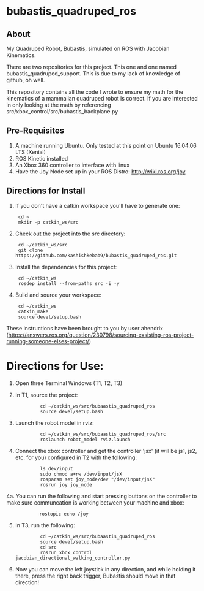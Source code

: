 # bubastis_quadruped_ros
## About

My Quadruped Robot, Bubastis, simulated on ROS with Jacobian Kinematics.

There are two repositories for this project. This one and one named bubastis_quadruped_support. This is due to my lack of knowledge of github, oh well.

This repository contains all the code I wrote to ensure my math for the kinematics of a mammalian quadruped robot is correct. If you are interested in only looking at the math by referencing src/xbox_control/src/bubastis_backplane.py

## Pre-Requisites
1. A machine running Ubuntu. Only tested at this point on Ubuntu 16.04.06 LTS (Xenial)
2. ROS Kinetic installed
3. An Xbox 360 controller to interface with linux
4. Have the Joy Node set up in your ROS Distro: http://wiki.ros.org/joy

## Directions for Install  
1. If you don't have a catkin workspace you'll have to generate one:

        cd ~
        mkdir -p catkin_ws/src
        
2. Check out the project into the src directory:        
        
        cd ~/catkin_ws/src
        git clone https://github.com/kashishkebab9/bubastis_quadruped_ros.git
        
3. Install the dependencies for this project:
        
        cd ~/catkin_ws
        rosdep install --from-paths src -i -y
        
4. Build and source your workspace:
        
        cd ~/catkin_ws
        catkin_make
        source devel/setup.bash
        
These instructions have been brought to you by user ahendrix (https://answers.ros.org/question/230798/sourcing-exsisting-ros-project-running-someone-elses-project/)

# Directions for Use:

1. Open three Terminal Windows (T1, T2, T3)
2. In T1, source the project:
                
                
                cd ~/catkin_ws/src/bubaastis_quadruped_ros
                source devel/setup.bash
                
3. Launch the robot model in rviz:
                
                cd ~/catkin_ws/src/bubaastis_quadruped_ros/src
                roslaunch robot_model rviz.launch
                
4. Connect the xbox controller and get the controller 'jsx' (it will be js1, js2, etc. for you) configured in T2 with the following:
                
                
                ls dev/input
                sudo chmod a+rw /dev/input/jsX
                rosparam set joy_node/dev "/dev/input/jsX"
                rosrun joy joy_node
4a. You can run the following and start pressing buttons on the controller to make sure communcation is working between your machine and xbox:

                rostopic echo /joy
                
5. In T3, run the following:

                cd ~/catkin_ws/src/bubaastis_quadruped_ros
                source devel/setup.bash
                cd src
                rosrun xbox_control jacobian_directional_walking_controller.py
                
6. Now you can move the left joystick in any direction, and while holding it there, press the right back trigger, Bubastis should move in that direction!                
               
        
        

